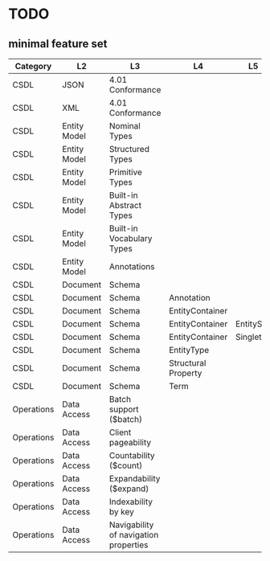 # TODO

## minimal feature set

<!-- from [issue 29](https://github.com/standardapi/odata-rapid-pro/issues/29) -->

| Category   | L2           | L3                                    | L4                  | L5        | Done     |
| ---------- | ------------ | ------------------------------------- | ------------------- | --------- | -------- |
| CSDL       | JSON         | 4.01 Conformance                      |                     |           | &#x2713; |
| CSDL       | XML          | 4.01 Conformance                      |                     |           | &#x2713; |
| CSDL       | Entity Model | Nominal Types                         |                     |           | &#x2713; |
| CSDL       | Entity Model | Structured Types                      |                     |           | &#x2713; |
| CSDL       | Entity Model | Primitive Types                       |                     |           | &#x2713; |
| CSDL       | Entity Model | Built-in Abstract Types               |                     |           |          |
| CSDL       | Entity Model | Built-in Vocabulary Types             |                     |           |          |
| CSDL       | Entity Model | Annotations                           |                     |           |          |
| CSDL       | Document     | Schema                                |                     |           | &#x2713; |
| CSDL       | Document     | Schema                                | Annotation          |           |          |
| CSDL       | Document     | Schema                                | EntityContainer     |           |          |
| CSDL       | Document     | Schema                                | EntityContainer     | EntitySet | &#x2713; |
| CSDL       | Document     | Schema                                | EntityContainer     | Singleton | &#x2713; |
| CSDL       | Document     | Schema                                | EntityType          |           | &#x2713; |
| CSDL       | Document     | Schema                                | Structural Property |           | &#x2713; |
| CSDL       | Document     | Schema                                | Term                |           |          |
| Operations | Data Access  | Batch support (\$batch)               |                     |           |          |
| Operations | Data Access  | Client pageability                    |                     |           |          |
| Operations | Data Access  | Countability (\$count)                |                     |           |          |
| Operations | Data Access  | Expandability (\$expand)              |                     |           |          |
| Operations | Data Access  | Indexability by key                   |                     |           |          |
| Operations | Data Access  | Navigability of navigation properties |                     |           |          |
